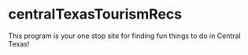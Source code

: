 # centralTexasTourismRecs
 This program is your one stop site for finding fun things to do in Central Texas!
